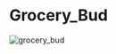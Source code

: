 # Grocery_Bud

![grocery_bud](https://user-images.githubusercontent.com/105339279/185144247-151b6f79-e55d-4065-bf30-f83f12a1417b.png)
